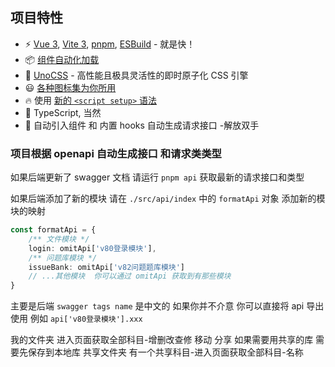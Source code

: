 ## 项目特性

- ⚡️ [Vue 3](https://github.com/vuejs/core), [Vite 3](https://github.com/vitejs/vite), [pnpm](https://pnpm.io/), [ESBuild](https://github.com/evanw/esbuild) - 就是快！
- 📦 [组件自动化加载](./src/components)
- 🎨 [UnoCSS](https://github.com/unocss/unocss) - 高性能且极具灵活性的即时原子化 CSS 引擎
- 😃 [各种图标集为你所用](https://github.com/antfu/unocss/tree/main/packages/preset-icons)
- 🔥 使用 [新的 `<script setup>` 语法](https://github.com/vuejs/rfcs/pull/227)
- 🦾 TypeScript, 当然
- 🎉 自动引入组件 和 内置 hooks 自动生成请求接口 -解放双手

### 项目根据 openapi 自动生成接口 和请求类类型

如果后端更新了 swagger 文档 请运行 `pnpm api` 获取最新的请求接口和类型

如果后端添加了新的模块 请在 `./src/api/index` 中的 `formatApi` 对象 添加新的模块的映射

```ts
const formatApi = {
	/** 文件模块 */
	login: omitApi['v80登录模块'],
	/** 问题库模块 */
	issueBank: omitApi['v82问题题库模块']
	// ...其他模块  你可以通过 omitApi 获取到有那些模块
}
```

主要是后端 `swagger tags name` 是中文的 如果你并不介意 你可以直接将 api 导出 使用 例如 `api['v80登录模块'].xxx`

我的文件夹
进入页面获取全部科目-增删改查修 移动 分享 如果需要用共享的库 需要先保存到本地库
共享文件夹
有一个共享科目-进入页面获取全部科目-名称
